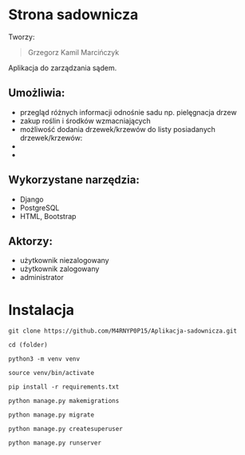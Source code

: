 # Strona sadownicza
Tworzy: 
>Grzegorz Kamil Marcińczyk

Aplikacja do zarządzania sądem.

## Umożliwia:
- przegląd różnych informacji odnośnie sadu np. pielęgnacja drzew 
- zakup roślin i środków wzmacniających 
- możliwość dodania drzewek/krzewów do listy posiadanych drzewek/krzewów:
 -
- 

## Wykorzystane narzędzia:
- Django
- PostgreSQL
- HTML, Bootstrap

## Aktorzy:
- użytkownik niezalogowany
- użytkownik zalogowany
- administrator

# Instalacja

```
git clone https://github.com/M4RNYP0P15/Aplikacja-sadownicza.git
```
```
cd (folder)
```
```
python3 -m venv venv
```
```
source venv/bin/activate
```
```
pip install -r requirements.txt
```
```
python manage.py makemigrations
```
```
python manage.py migrate
```
```
python manage.py createsuperuser
```
```
python manage.py runserver